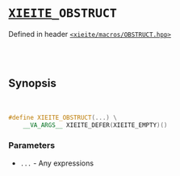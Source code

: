 # [`XIEITE`](../../docs/macros.md)`_OBSTRUCT`
Defined in header [`<xieite/macros/OBSTRUCT.hpp>`](../../include/xieite/macros/OBSTRUCT.hpp)

<br/><br/>

## Synopsis

<br/>

```cpp
#define XIEITE_OBSTRUCT(...) \
	__VA_ARGS__ XIEITE_DEFER(XIEITE_EMPTY)()
```
### Parameters
- `...` - Any expressions